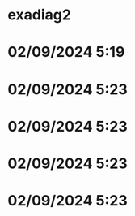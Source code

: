 # exadiag2
# 02/09/2024 5:19
# 02/09/2024 5:23
# 02/09/2024 5:23
# 02/09/2024 5:23
# 02/09/2024 5:23
